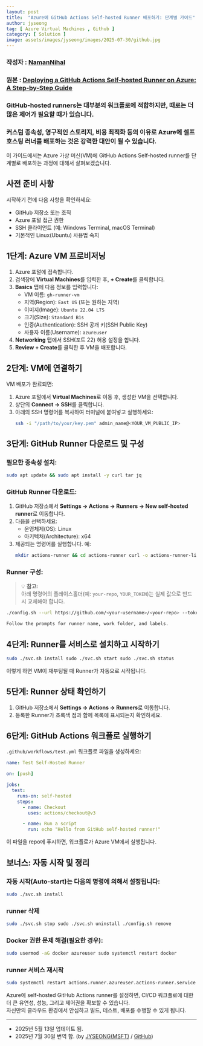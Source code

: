 ```yaml
---
layout: post
title:  "Azure에 GitHub Actions Self-hosted Runner 배포하기: 단계별 가이드"
author: jyseong
tag: [ Azure Virtual Machines , Github ]
category: [ Solution ]
image: assets/images/jyseong/images/2025-07-30/github.jpg
---
```


### 작성자 : [NamanNihal](https://techcommunity.microsoft.com/users/namannihal/2904895)
### 원본 : [Deploying a GitHub Actions Self-hosted Runner on Azure: A Step-by-Step Guide](https://techcommunity.microsoft.com/blog/azureinfrastructureblog/deploying-a-github-actions-self-hosted-runner-on-azure-a-step-by-step-guide/4413362)

### GitHub-hosted runners는 대부분의 워크플로에 적합하지만, 때로는 더 많은 제어가 필요할 때가 있습니다.  
### 커스텀 종속성, 영구적인 스토리지, 비용 최적화 등의 이유로 Azure에 셀프 호스팅 러너를 배포하는 것은 강력한 대안이 될 수 있습니다.

이 가이드에서는 Azure 가상 머신(VM)에 GitHub Actions Self-hosted runner를 단계별로 배포하는 과정에 대해서 살펴보겠습니다.

## 사전 준비 사항

시작하기 전에 다음 사항을 확인하세요:

- GitHub 저장소 또는 조직  
- Azure 포털 접근 권한  
- SSH 클라이언트 (예: Windows Terminal, macOS Terminal)  
- 기본적인 Linux(Ubuntu) 사용법 숙지


## 1단계: Azure VM 프로비저닝

1. Azure 포털에 접속합니다.  
2. 검색창에 **Virtual Machines**를 입력한 후, **+ Create**를 클릭합니다.  
3. **Basics** 탭에 다음 정보를 입력합니다:  
   - VM 이름: `gh-runner-vm`  
   - 지역(Region): `East US` (또는 원하는 지역)  
   - 이미지(Image): `Ubuntu 22.04 LTS`  
   - 크기(Size): `Standard B1s`  
   - 인증(Authentication): SSH 공개 키(SSH Public Key)  
   - 사용자 이름(Username): `azureuser`  
4. **Networking** 탭에서 SSH(포트 22) 허용 설정을 합니다.  
5. **Review + Create**를 클릭한 후 VM을 배포합니다.

## 2단계: VM에 연결하기

VM 배포가 완료되면:

1. Azure 포털에서 **Virtual Machines**로 이동 후, 생성한 VM을 선택합니다.  
2. 상단의 **Connect → SSH**를 클릭합니다.  
3. 아래의 SSH 명령어를 복사하여 터미널에 붙여넣고 실행하세요:
    ```bash
    ssh -i "/path/to/your/key.pem" admin_name@<YOUR_VM_PUBLIC_IP>
    ```

## 3단계: GitHub Runner 다운로드 및 구성

### 필요한 종속성 설치:
```bash
sudo apt update && sudo apt install -y curl tar jq
```

### GitHub Runner 다운로드:  
1. GitHub 저장소에서 **Settings → Actions → Runners → New self-hosted runner**로 이동합니다.  
2. 다음을 선택하세요:  
   - 운영체제(OS): Linux  
   - 아키텍처(Architecture): x64  
3. 제공되는 명령어를 실행합니다. 예:  
    ```bash
    mkdir actions-runner && cd actions-runner curl -o actions-runner-linux-x64-2.316.1.tar.gz -L https://github.com/actions/runner/releases/download/v2.316.1/actions-runner-linux-x64-2.316.1.tar.gz tar xzf ./actions-runner-linux-x64-2.316.1.tar.gz
    ```

### Runner 구성:
> 💡 **참고:**  
> 아래 명령어의 플레이스홀더(예: `your-repo`, `YOUR_TOKEN`)는 실제 값으로 반드시 교체해야 합니다.
```bash
./config.sh --url https://github.com/<your-username>/<your-repo> --token <generated-token>

Follow the prompts for runner name, work folder, and labels.
```

## 4단계: Runner를 서비스로 설치하고 시작하기
```bash
sudo ./svc.sh install sudo ./svc.sh start sudo ./svc.sh status
```
이렇게 하면 VM이 재부팅될 때 Runner가 자동으로 시작됩니다.

## 5단계: Runner 상태 확인하기
1. GitHub 저장소에서 **Settings → Actions → Runners**로 이동합니다.  
2. 등록한 Runner가 초록색 점과 함께 목록에 표시되는지 확인하세요.

## 6단계: GitHub Actions 워크플로 실행하기

`.github/workflows/test.yml` 워크플로 파일을 생성하세요:

```yml
name: Test Self-Hosted Runner

on: [push]

jobs:
  test:
    runs-on: self-hosted
    steps:
      - name: Checkout
        uses: actions/checkout@v3

      - name: Run a script
        run: echo "Hello from GitHub self-hosted runner!"
```
이 파일을 repo에 푸시하면, 워크플로가 Azure VM에서 실행됩니다.

## 보너스: 자동 시작 및 정리

### 자동 시작(Auto-start)는 다음의 명령에 의해서 설정됩니다:
```bash
sudo ./svc.sh install
```

### runner 삭제
```bash
sudo ./svc.sh stop sudo ./svc.sh uninstall ./config.sh remove
```

### Docker 권한 문제 해결(필요한 경우):
```bash
sudo usermod -aG docker azureuser sudo systemctl restart docker
```

### runner 서비스 재시작
```bash
sudo systemctl restart actions.runner.azureuser.actions-runner.service
```

Azure에 self-hosted GitHub Actions runner를 설정하면, CI/CD 워크플로에 대한 더 큰 유연성, 성능, 그리고 제어권을 확보할 수 있습니다.  
자신만의 클라우드 환경에서 안심하고 빌드, 테스트, 배포를 수행할 수 있게 됩니다.

----------

- 2025년 5월 13일 업데이트 됨.
- 2025년 7월 30일 번역 함. (by [JYSEONG(MSFT)](https://techcommunity.microsoft.com/users/ji%20yong%20seong/219866) / [GitHub](https://github.com/jiyongseong))